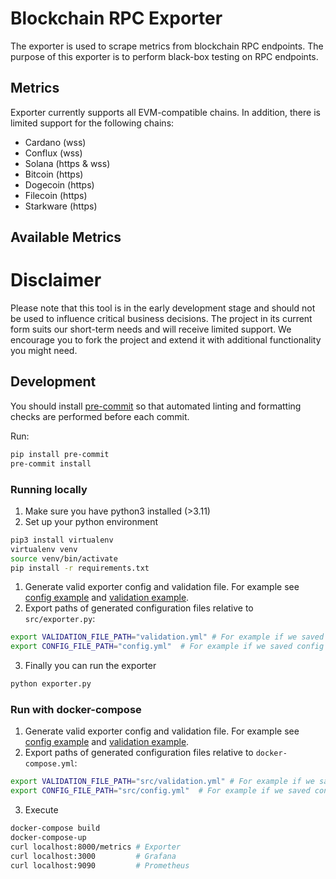 # Blockchain RPC Exporter
The exporter is used to scrape metrics from blockchain RPC endpoints. The purpose of this exporter is to perform black-box testing on RPC endpoints.
## Metrics
Exporter currently supports all EVM-compatible chains. In addition, there is limited support for the following chains:
- Cardano (wss)
- Conflux (wss)
- Solana (https & wss)
- Bitcoin (https)
- Dogecoin (https)
- Filecoin (https)
- Starkware (https)

## Available Metrics

# Disclaimer
Please note that this tool is in the early development stage and should not be used to influence critical business decisions.
The project in its current form suits our short-term needs and will receive limited support. We encourage you to fork the project and extend it with additional functionality you might need.

## Development
You should install [pre-commit](https://pre-commit.com/) so that automated linting and formatting checks are performed before each commit.

Run:
```bash
pip install pre-commit
pre-commit install
```
### Running locally
1. Make sure you have python3 installed (>3.11)
2. Set up your python environment
```bash
pip3 install virtualenv
virtualenv venv
source venv/bin/activate
pip install -r requirements.txt
```
1. Generate valid exporter config and validation file. For example see [config example](config/exporter_example/config.yml) and [validation example](config/exporter_example/validation.yml).
2. Export paths of generated configuration files relative to `src/exporter.py`:
```bash
export VALIDATION_FILE_PATH="validation.yml" # For example if we saved validation config file in src/validation.yml
export CONFIG_FILE_PATH="config.yml"  # For example if we saved config file in src/config.yml
```
3. Finally you can run the exporter
```bash
python exporter.py
```
### Run with docker-compose
1. Generate valid exporter config and validation file. For example see [config example](config/exporter_example/config.yml) and [validation example](config/exporter_example/validation.yml).
2. Export paths of generated configuration files relative to `docker-compose.yml`:
```bash
export VALIDATION_FILE_PATH="src/validation.yml" # For example if we saved validation config file in src/validation.yml
export CONFIG_FILE_PATH="src/config.yml"  # For example if we saved config file in src/config.yml
```
3. Execute
```bash
docker-compose build
docker-compose-up
curl localhost:8000/metrics # Exporter
curl localhost:3000         # Grafana
curl localhost:9090         # Prometheus
```
